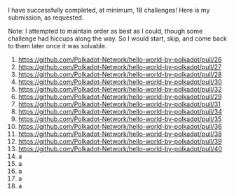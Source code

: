 I have successfully completed, at minimum, 18 challenges! 
Here is my submission, as requested.

Note: I attempted to maintain order as best as I could, though some challenge had hiccups along the way. So I would start, skip, and come back to them later once it was solvable. 

1. https://github.com/Polkadot-Network/hello-world-by-polkadot/pull/26
2. https://github.com/Polkadot-Network/hello-world-by-polkadot/pull/27
3. https://github.com/Polkadot-Network/hello-world-by-polkadot/pull/28
4. https://github.com/Polkadot-Network/hello-world-by-polkadot/pull/30
5. https://github.com/Polkadot-Network/hello-world-by-polkadot/pull/32
6. https://github.com/Polkadot-Network/hello-world-by-polkadot/pull/29
7. https://github.com/Polkadot-Network/hello-world-by-polkadot/pull/31
8. https://github.com/Polkadot-Network/hello-world-by-polkadot/pull/34
9. https://github.com/Polkadot-Network/hello-world-by-polkadot/pull/35
10. https://github.com/Polkadot-Network/hello-world-by-polkadot/pull/36
11. https://github.com/Polkadot-Network/hello-world-by-polkadot/pull/38
12. https://github.com/Polkadot-Network/hello-world-by-polkadot/pull/39
13. https://github.com/Polkadot-Network/hello-world-by-polkadot/pull/40
14. a
15. a
16. a
17. a
18. a